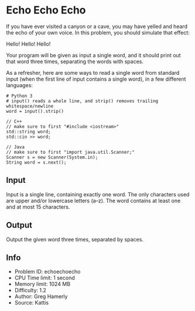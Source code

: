 # Echo Echo Echo

If you have ever visited a canyon or a cave, you may have yelled and heard the echo of your own voice. In this problem, you should simulate that effect:

Hello! Hello! Hello!

Your program will be given as input a single word, and it should print out that word three times, separating the words with spaces.

As a refresher, here are some ways to read a single word from standard input (when the first line of input contains a single word), in a few different languages:

```
# Python 3
# input() reads a whole line, and strip() removes trailing whitespace/newline
word = input().strip()

// C++
// make sure to first "#include <iostream>"
std::string word;
std::cin >> word;

// Java
// make sure to first "import java.util.Scanner;"
Scanner s = new Scanner(System.in);
String word = s.next();
```

## Input

Input is a single line, containing exactly one word. The only characters used are upper and/or lowercase letters (a–z). The word contains at least one and at most 15 characters.

## Output

Output the given word three times, separated by spaces.

## Info

- Problem ID: echoechoecho
- CPU Time limit: 1 second
- Memory limit: 1024 MB
- Difficulty: 1.2
- Author: Greg Hamerly
- Source: Kattis
